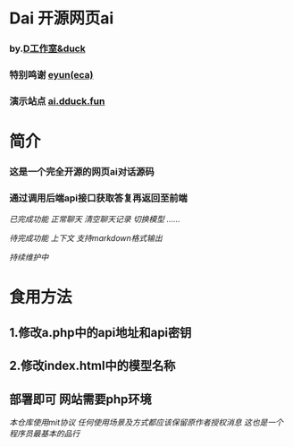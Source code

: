 # Dai 开源网页ai
### by.[D工作室&duck]
### 特别鸣谢 [eyun(eca)]
### 演示站点 [ai.dduck.fun]

# 简介
### 这是一个完全开源的网页ai对话源码
### 通过调用后端api接口获取答复再返回至前端
*已完成功能*
*正常聊天*
*清空聊天记录*
*切换模型*
*……*

*待完成功能*
*上下文*
*支持markdown格式输出*

*持续维护中*


# 食用方法
## 1.修改a.php中的api地址和api密钥
## 2.修改index.html中的模型名称
## 部署即可 网站需要php环境

*本仓库使用mit协议*
*任何使用场景及方式都应该保留原作者授权消息*
*这也是一个程序员最基本的品行*

[eyun(eca)]:https://eyun.xyz
[D工作室&duck]:https://www.dduck.fun
[ai.dduck.fun]:https://ai.dduck.fun
